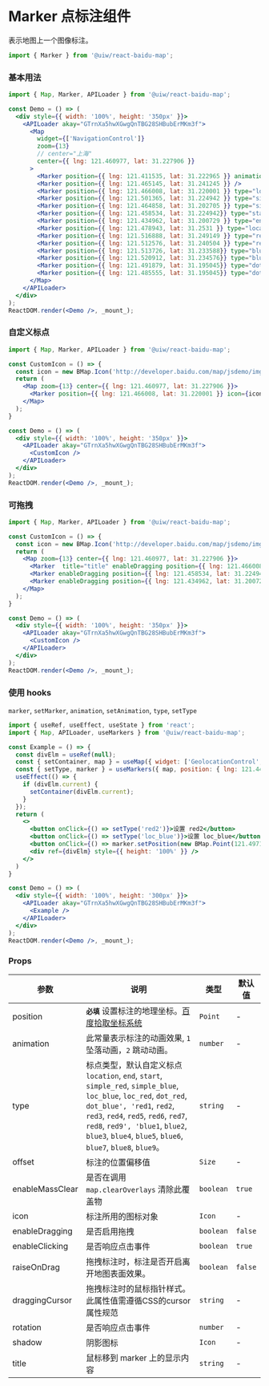 Marker 点标注组件
===

表示地图上一个图像标注。

```jsx
import { Marker } from '@uiw/react-baidu-map';
```

### 基本用法

<!--DemoStart,bgWhite,codePen--> 
```jsx
import { Map, Marker, APILoader } from '@uiw/react-baidu-map';

const Demo = () => (
  <div style={{ width: '100%', height: '350px' }}>
    <APILoader akay="GTrnXa5hwXGwgQnTBG28SHBubErMKm3f">
      <Map
        widget={['NavigationControl']}
        zoom={13}
        // center="上海"
        center={{ lng: 121.460977, lat: 31.227906 }}
      >
        <Marker position={{ lng: 121.411535, lat: 31.222965 }} animation={2} />
        <Marker position={{ lng: 121.465145, lat: 31.241245 }} />
        <Marker position={{ lng: 121.466008, lat: 31.220001 }} type="loc_red" /> 
        <Marker position={{ lng: 121.501365, lat: 31.224942 }} type="simple_blue" />
        <Marker position={{ lng: 121.464858, lat: 31.202705 }} type="simple_red" />
        <Marker position={{ lng: 121.458534, lat: 31.224942}} type="start" />
        <Marker position={{ lng: 121.434962, lat: 31.200729 }} type="end" />
        <Marker position={{ lng: 121.478943, lat: 31.2531 }} type="location" />
        <Marker position={{ lng: 121.516888, lat: 31.249149 }} type="red1" />
        <Marker position={{ lng: 121.512576, lat: 31.240504 }} type="red2" />
        <Marker position={{ lng: 121.513726, lat: 31.233588}} type="blue3" />
        <Marker position={{ lng: 121.520912, lat: 31.234576}} type="blue4" />
        <Marker position={{ lng: 121.491879, lat: 31.195045}} type="dot_red" />
        <Marker position={{ lng: 121.485555, lat: 31.195045}} type="dot_blue" />
      </Map>
    </APILoader>
  </div>
);
ReactDOM.render(<Demo />, _mount_);
```
<!--End-->

### 自定义标点

<!--DemoStart,bgWhite,codePen--> 
```jsx
import { Map, Marker, APILoader } from '@uiw/react-baidu-map';

const CustomIcon = () => {
  const icon = new BMap.Icon('http://developer.baidu.com/map/jsdemo/img/fox.gif', new BMap.Size(300, 157));
  return (
    <Map zoom={13} center={{ lng: 121.460977, lat: 31.227906 }}>
      <Marker position={{ lng: 121.466008, lat: 31.220001 }} icon={icon} type="loc_red" />
    </Map>
  );
}

const Demo = () => (
  <div style={{ width: '100%', height: '350px' }}>
    <APILoader akay="GTrnXa5hwXGwgQnTBG28SHBubErMKm3f">
      <CustomIcon />
    </APILoader>
  </div>
);
ReactDOM.render(<Demo />, _mount_);
```
<!--End-->

### 可拖拽

<!--DemoStart,bgWhite,codePen--> 
```jsx
import { Map, Marker, APILoader } from '@uiw/react-baidu-map';

const CustomIcon = () => {
  const icon = new BMap.Icon('http://developer.baidu.com/map/jsdemo/img/fox.gif', new BMap.Size(300, 157));
  return (
    <Map zoom={13} center={{ lng: 121.460977, lat: 31.227906 }}>
      <Marker  title="title" enableDragging position={{ lng: 121.466008, lat: 31.220001 }} icon={icon} type="loc_red" />
      <Marker enableDragging position={{ lng: 121.458534, lat: 31.224942}} type="start" />
      <Marker enableDragging position={{ lng: 121.434962, lat: 31.200729 }} type="end" />
    </Map>
  );
}

const Demo = () => (
  <div style={{ width: '100%', height: '350px' }}>
    <APILoader akay="GTrnXa5hwXGwgQnTBG28SHBubErMKm3f">
      <CustomIcon />
    </APILoader>
  </div>
);
ReactDOM.render(<Demo />, _mount_);
```
<!--End-->

### 使用 hooks

`marker`, `setMarker`, `animation`, `setAnimation`, `type`, `setType`

<!--DemoStart,bgWhite--> 
```jsx
import { useRef, useEffect, useState } from 'react';
import { Map, APILoader, useMarkers } from '@uiw/react-baidu-map';

const Example = () => {
  const divElm = useRef(null);
  const { setContainer, map } = useMap({ widget: ['GeolocationControl', 'NavigationControl'], zoom: 8 });
  const { setType, marker } = useMarkers({ map, position: { lng: 121.444017, lat: 31.237787 }, });
  useEffect(() => {
    if (divElm.current) {
      setContainer(divElm.current);
    }
  });
  return (
    <>
      <button onClick={() => setType('red2')}>设置 red2</button>
      <button onClick={() => setType('loc_blue')}>设置 loc_blue</button>
      <button onClick={() => marker.setPosition(new BMap.Point(121.497197, 31.232847))}>设置 setPosition</button>
      <div ref={divElm} style={{ height: '100%' }} />
    </>
  )
}

const Demo = () => (
  <div style={{ width: '100%', height: '300px' }}>
    <APILoader akay="GTrnXa5hwXGwgQnTBG28SHBubErMKm3f">
      <Example />
    </APILoader>
  </div>
);
ReactDOM.render(<Demo />, _mount_);
```
<!--End-->

### Props

| 参数 | 说明 | 类型 | 默认值 |
| ----- | ----- | ----- | ----- |
| position | **`必填`** 设置标注的地理坐标。[百度拾取坐标系统](http://api.map.baidu.com/lbsapi/getpoint/index.html) | `Point` | - |
| animation | 此常量表示标注的动画效果, `1` 坠落动画，`2` 跳动动画。 | `number` | - |
| type | 标点类型，默认自定义标点 `location`, `end`, `start`, `simple_red`, `simple_blue`, `loc_blue`, `loc_red`, `dot_red`, `dot_blue', 'red1`, `red2`, `red3`, `red4`, `red5`, `red6`, `red7`, `red8`, `red9', 'blue1`, `blue2`, `blue3`, `blue4`, `blue5`, `blue6`, `blue7`, `blue8`, `blue9`。| `string` | - |
| offset | 标注的位置偏移值 | `Size` | - |
| enableMassClear | 是否在调用 `map.clearOverlays` 清除此覆盖物 | `boolean` | `true` |
| icon | 标注所用的图标对象 | `Icon` | - |
| enableDragging | 是否启用拖拽 | `boolean` | `false` |
| enableClicking | 是否响应点击事件 | `boolean` | `true` |
| raiseOnDrag | 拖拽标注时，标注是否开启离开地图表面效果。 | `boolean` | `false` |
| draggingCursor | 拖拽标注时的鼠标指针样式。此属性值需遵循CSS的cursor属性规范 | `string` | - |
| rotation | 是否响应点击事件 | `number` | - |
| shadow | 阴影图标 | `Icon` | - |
| title | 鼠标移到 marker 上的显示内容 | `string` | - |
